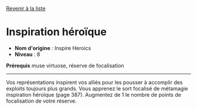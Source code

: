 [Revenir à la liste](list.md)

# Inspiration héroïque

 * **Nom d'origine** : Inspire Heroics
 * **Niveau** : 8


<p><strong>Prérequis</strong> muse virtuose, réserve de focalisation</p>
<hr>
<p>Vos représentations inspirent vos alliés pour les pousser à accomplir des exploits toujours plus grands. Vous apprenez le sort focalisé de métamagie inspiration héroïque (page 387). Augmentez de 1 le nombre de points de focalisation de votre réserve.</p>